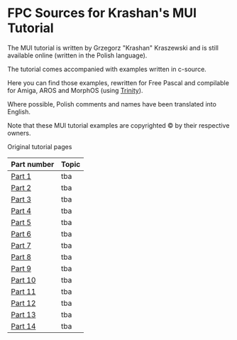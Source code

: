 
FPC Sources for Krashan's MUI Tutorial
======================================

The MUI tutorial is written by Grzegorz "Krashan" Kraszewski and is still 
available online (written in the Polish language).

The tutorial comes accompanied with examples written in c-source.

Here you can find those examples, rewritten for Free Pascal and compilable
for Amiga, AROS and MorphOS (using [Trinity](https://github.com/magorium/fpc-triforce/tree/master/Base/Trinity)).

Where possible, Polish comments and names have been translated into English.

Note that these MUI tutorial examples are copyrighted :copyright: by their respective 
owners.

 Original tutorial pages                                                     

| Part number                                                  | Topic        |
| ------------------------------------------------------------ | ------------ |
| [Part 1](http://www.ppa.pl/programy/kurs-mui-czesc-1.html)   | tba          |
| [Part 2](http://www.ppa.pl/programy/kurs-mui-czesc-2.html)   | tba          |
| [Part 3](http://www.ppa.pl/programy/kurs-mui-czesc-3.html)   | tba          |
| [Part 4](http://www.ppa.pl/programy/kurs-mui-czesc-4.html)   | tba          |
| [Part 5](http://www.ppa.pl/programy/kurs-mui-czesc-5.html)   | tba          |
| [Part 6](http://www.ppa.pl/programy/kurs-mui-czesc-6.html)   | tba          |
| [Part 7](http://www.ppa.pl/programy/kurs-mui-czesc-7.html)   | tba          |
| [Part 8](http://www.ppa.pl/programy/kurs-mui-czesc-8.html)   | tba          |
| [Part 9](http://www.ppa.pl/programy/kurs-mui-czesc-9.html)   | tba          |
| [Part 10](http://www.ppa.pl/programy/kurs-mui-czesc-10.html) | tba          |
| [Part 11](http://www.ppa.pl/programy/kurs-mui-czesc-11.html) | tba          |
| [Part 12](http://www.ppa.pl/programy/kurs-mui-czesc-12.html) | tba          |
| [Part 13](http://www.ppa.pl/programy/kurs-mui-czesc-13.html) | tba          |
| [Part 14](http://www.ppa.pl/programy/kurs-mui-czesc-14.html) | tba          |

